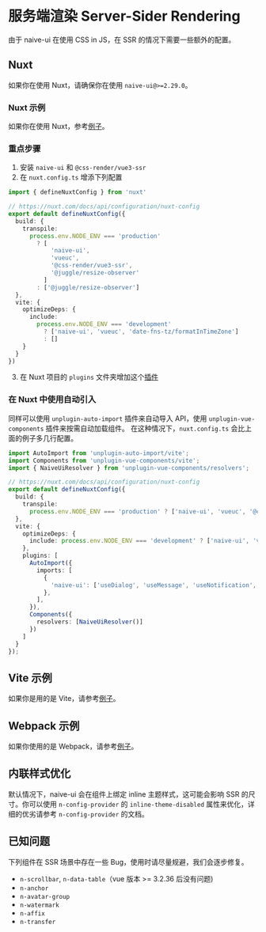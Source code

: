 # 服务端渲染 Server-Sider Rendering

由于 naive-ui 在使用 CSS in JS，在 SSR 的情况下需要一些额外的配置。

## Nuxt

如果你在使用 Nuxt，请确保你在使用 `naive-ui@>=2.29.0`。

### Nuxt 示例

如果你在使用 Nuxt，参考[例子](https://github.com/07akioni/naive-ui-nuxt-demo)。

### 重点步骤

1. 安装 `naive-ui` 和 `@css-render/vue3-ssr`
2. 在 `nuxt.config.ts` 增添下列配置

```ts
import { defineNuxtConfig } from 'nuxt'

// https://nuxt.com/docs/api/configuration/nuxt-config
export default defineNuxtConfig({
  build: {
    transpile:
      process.env.NODE_ENV === 'production'
        ? [
            'naive-ui',
            'vueuc',
            '@css-render/vue3-ssr',
            '@juggle/resize-observer'
          ]
        : ['@juggle/resize-observer']
  },
  vite: {
    optimizeDeps: {
      include:
        process.env.NODE_ENV === 'development'
          ? ['naive-ui', 'vueuc', 'date-fns-tz/formatInTimeZone']
          : []
    }
  }
})
```

3. 在 Nuxt 项目的 `plugins` 文件夹增加这个[插件](https://github.com/07akioni/naive-ui-nuxt-demo/blob/main/plugins/naive-ui.ts)

### 在 Nuxt 中使用自动引入

同样可以使用 `unplugin-auto-import` 插件来自动导入 API，使用 `unplugin-vue-components` 插件来按需自动加载组件。
在这种情况下，`nuxt.config.ts` 会比上面的例子多几行配置。

```ts
import AutoImport from 'unplugin-auto-import/vite';
import Components from 'unplugin-vue-components/vite';
import { NaiveUiResolver } from 'unplugin-vue-components/resolvers';

// https://nuxt.com/docs/api/configuration/nuxt-config
export default defineNuxtConfig({
  build: {
    transpile:
      process.env.NODE_ENV === 'production' ? ['naive-ui', 'vueuc', '@css-render/vue3-ssr', 'juggle/resize-observer'] : ['@juggle/resize-observer'],
  },
  vite: {
    optimizeDeps: {
      include: process.env.NODE_ENV === 'development' ? ['naive-ui', 'vueuc', 'date-fns-tz/esm/formatInTimeZone'] : [],
    },
    plugins: [
      AutoImport({
        imports: [
          {
            'naive-ui': ['useDialog', 'useMessage', 'useNotification', 'useLoadingBar'],
          },
        ],
      }),
      Components({
        resolvers: [NaiveUiResolver()]
      })
    ]
  }
});
```

## Vite 示例

如果你是用的是 Vite，请参考[例子](https://github.com/07akioni/naive-ui-vite-ssr)。

## Webpack 示例

如果你使用的是 Webpack，请参考[例子](https://github.com/tusen-ai/naive-ui/tree/main/playground/ssr)。

## 内联样式优化

默认情况下，naive-ui 会在组件上绑定 inline 主题样式，这可能会影响 SSR 的尺寸。你可以使用 `n-config-provider` 的 `inline-theme-disabled` 属性来优化，详细的优劣请参考 `n-config-provider` 的文档。

## 已知问题

下列组件在 SSR 场景中存在一些 Bug，使用时请尽量规避，我们会逐步修复。

- `n-scrollbar`, `n-data-table`（vue 版本 >= 3.2.36 后没有问题)
- `n-anchor`
- `n-avatar-group`
- `n-watermark`
- `n-affix`
- `n-transfer`
